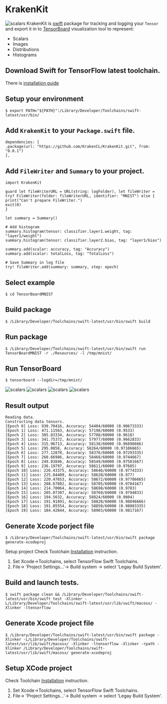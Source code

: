 # KrakenKit


![scalars](https://raw.githubusercontent.com/KrakenCL/HOWTO/master/docs/scalars.png)
KrakenKit is [swift](https://swift.org) package for tracking and logging your `Tensor` and export it in to [TensorBoard](https://www.tensorflow.org/guide/summaries_and_tensorboard) visualization tool to represent:  
* Scalars
* Images
* Distributions
* Histograms

## Download Swift for TensorFlow latest toolchain.
There is [installation guide](https://github.com/tensorflow/swift/blob/master/Installation.md)

## Setup your environment
```
$ export PATH="${PATH}":/Library/Developer/Toolchains/swift-latest/usr/bin/
```

## Add `KrakenKit` to your `Package.swift` file.
```
dependencies: [
.package(url: "https://github.com/KrakenCL/KrakenKit.git", from: "0.0.1")
],
```

## Add `FileWriter` and `Summary` to your project.
```
import KrakenKit

guard let fileWriterURL = URL(string: logFolder), let fileWriter = try? FileWriter(folder: fileWriterURL, identifier: "MNIST") else {
print("Can't prepare FileWriter.")
exit(0)
}

let summary = Summary()

# Add histogram
summary.histogram(tensor: classifier.layer1.weight, tag: "layer1/weight")
summary.histogram(tensor: classifier.layer2.bias, tag: "layer1/bias")

summary.add(scalar: accuracy, tag: "Accuracy")
summary.add(scalar: totalLoss, tag: "TotalLoss")

# Save Summary in log file 
try! fileWriter.add(summary: summary, step: epoch)

```

## Select example
```
$ cd TensorBoardMNIST
```

## Build package 
```
$ /Library/Developer/Toolchains/swift-latest/usr/bin/swift build
```

## Run package
```
$ /Library/Developer/Toolchains/swift-latest/usr/bin/swift run TensorBoardMNIST -r ./Resources/ -l /tmp/mnist/
```

## Run TensorBoard
```
$ tensorboard --logdir=/tmp/mnist/
```
![scalars](https://raw.githubusercontent.com/KrakenCL/HOWTO/master/docs/scalars.png)
![scalars](https://raw.githubusercontent.com/KrakenCL/HOWTO/master/docs/images.png)
![scalars](https://raw.githubusercontent.com/KrakenCL/HOWTO/master/docs/distributions.png)
![scalars](https://raw.githubusercontent.com/KrakenCL/HOWTO/master/docs/histograms.png)

## Result output
```
Reading data.
Constructing data tensors.
[Epoch 0] Loss: 930.70416, Accuracy: 54404/60000 (0.90673333)
[Epoch 1] Loss: 471.11563, Accuracy: 57198/60000 (0.9533)
[Epoch 2] Loss: 385.83334, Accuracy: 57708/60000 (0.9618)
[Epoch 3] Loss: 341.75372, Accuracy: 57977/60000 (0.9662833)
[Epoch 4] Loss: 315.96713, Accuracy: 58138/60000 (0.96896666)
[Epoch 5] Loss: 295.0858, Accuracy: 58264/60000 (0.97106665)
[Epoch 6] Loss: 277.12878, Accuracy: 58376/60000 (0.97293335)
[Epoch 7] Loss: 260.66986, Accuracy: 58468/60000 (0.9744667)
[Epoch 8] Loss: 249.83846, Accuracy: 58549/60000 (0.97581667)
[Epoch 9] Loss: 236.19797, Accuracy: 58611/60000 (0.97685)
[Epoch 10] Loss: 226.43375, Accuracy: 58646/60000 (0.9774333)
[Epoch 11] Loss: 225.84409, Accuracy: 58620/60000 (0.977)
[Epoch 12] Loss: 220.47653, Accuracy: 58672/60000 (0.97786665)
[Epoch 13] Loss: 208.67802, Accuracy: 58705/60000 (0.9784167)
[Epoch 14] Loss: 214.70064, Accuracy: 58698/60000 (0.9783)
[Epoch 15] Loss: 205.07307, Accuracy: 58769/60000 (0.9794833)
[Epoch 16] Loss: 194.5632, Accuracy: 58824/60000 (0.9804)
[Epoch 17] Loss: 191.91891, Accuracy: 58828/60000 (0.98046666)
[Epoch 18] Loss: 191.05554, Accuracy: 58850/60000 (0.98083335)
[Epoch 19] Loss: 184.42844, Accuracy: 58903/60000 (0.9817167)

```

## Generate Xcode porject file 
```
$ /Library/Developer/Toolchains/swift-latest/usr/bin/swift package generate-xcodeproj
```
Setup project 
Check Toolchain [Installation](https://github.com/tensorflow/swift/blob/master/Installation.md) instruction. 
1) Set Xcode->Toolchains,  select TensorFlow Swift  Toolchains.
2) File-> 'Project Settings...'-> Build system -> select 'Legay Build System'.


## Build and launch tests.
```
$ swift package clean && /Library/Developer/Toolchains/swift-latest/usr/bin/swift test -Xlinker -L/Library/Developer/Toolchains/swift-latest/usr/lib/swift/macosx/ -Xlinker -ltensorflow
```

## Generate Xcode project file 
```
$ /Library/Developer/Toolchains/swift-latest/usr/bin/swift package -Xlinker -L/Library/Developer/Toolchains/swift-latest/usr/lib/swift/macosx/ -Xlinker -ltensorflow -Xlinker -rpath -Xlinker /Library/Developer/Toolchains/swift-latest/usr/lib/swift/macosx/ generate-xcodeproj
```
## Setup XCode project 
Check Toolchain [Installation](https://github.com/tensorflow/swift/blob/master/Installation.md) instruction. 
1) Set Xcode->Toolchains,  select TensorFlow Swift  Toolchains.
2) File-> 'Project Settings...'-> Build system -> select 'Legay Build System'.

